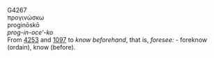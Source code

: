 <body>
  <p>G4267<br>  προγινώσκω  <br> proginōskō  <br><i>prog-in-oce‘-ko </i><br>From <a href="g4253.htm">4253</a> and <a href="g1097.htm">1097</a>  to <i>know</i> <i>beforehand</i>, that is, <i>foresee:</i> - foreknow (ordain), know (before).<br></p>
 </body>
